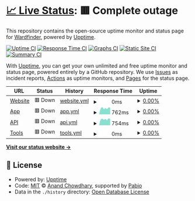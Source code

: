 # [📈 Live Status](https://status.wardfinder.com): <!--live status--> **🟥 Complete outage**

This repository contains the open-source uptime monitor and status page for [Wardfinder](wardfinder.com), powered by [Upptime](https://github.com/upptime/upptime).

[![Uptime CI](https://github.com/Wardfinder/status/workflows/Uptime%20CI/badge.svg)](https://github.com/Wardfinder/status/actions?query=workflow%3A%22Uptime+CI%22)
[![Response Time CI](https://github.com/Wardfinder/status/workflows/Response%20Time%20CI/badge.svg)](https://github.com/Wardfinder/status/actions?query=workflow%3A%22Response+Time+CI%22)
[![Graphs CI](https://github.com/Wardfinder/status/workflows/Graphs%20CI/badge.svg)](https://github.com/Wardfinder/status/actions?query=workflow%3A%22Graphs+CI%22)
[![Static Site CI](https://github.com/Wardfinder/status/workflows/Static%20Site%20CI/badge.svg)](https://github.com/Wardfinder/status/actions?query=workflow%3A%22Static+Site+CI%22)
[![Summary CI](https://github.com/Wardfinder/status/workflows/Summary%20CI/badge.svg)](https://github.com/Wardfinder/status/actions?query=workflow%3A%22Summary+CI%22)

With [Upptime](https://upptime.js.org), you can get your own unlimited and free uptime monitor and status page, powered entirely by a GitHub repository. We use [Issues](https://github.com/Wardfinder/status/issues) as incident reports, [Actions](https://github.com/Wardfinder/status/actions) as uptime monitors, and [Pages](https://status.wardfinder.com) for the status page.

<!--start: status pages-->
<!-- This summary is generated by Upptime (https://github.com/upptime/upptime) -->
<!-- Do not edit this manually, your changes will be overwritten -->
<!-- prettier-ignore -->
| URL | Status | History | Response Time | Uptime |
| --- | ------ | ------- | ------------- | ------ |
| <img alt="" src="https://icons.duckduckgo.com/ip3/wardfinder.com.ico" height="13"> [Website](https://wardfinder.com) | 🟥 Down | [website.yml](https://github.com/Wardfinder/status/commits/HEAD/history/website.yml) | <details><summary><img alt="Response time graph" src="./graphs/website/response-time-week.png" height="20"> 0ms</summary><br><a href="https://status.wardfinder.com/history/website"><img alt="Response time 0" src="https://img.shields.io/endpoint?url=https%3A%2F%2Fraw.githubusercontent.com%2FWardfinder%2Fstatus%2FHEAD%2Fapi%2Fwebsite%2Fresponse-time.json"></a><br><a href="https://status.wardfinder.com/history/website"><img alt="24-hour response time 0" src="https://img.shields.io/endpoint?url=https%3A%2F%2Fraw.githubusercontent.com%2FWardfinder%2Fstatus%2FHEAD%2Fapi%2Fwebsite%2Fresponse-time-day.json"></a><br><a href="https://status.wardfinder.com/history/website"><img alt="7-day response time 0" src="https://img.shields.io/endpoint?url=https%3A%2F%2Fraw.githubusercontent.com%2FWardfinder%2Fstatus%2FHEAD%2Fapi%2Fwebsite%2Fresponse-time-week.json"></a><br><a href="https://status.wardfinder.com/history/website"><img alt="30-day response time 0" src="https://img.shields.io/endpoint?url=https%3A%2F%2Fraw.githubusercontent.com%2FWardfinder%2Fstatus%2FHEAD%2Fapi%2Fwebsite%2Fresponse-time-month.json"></a><br><a href="https://status.wardfinder.com/history/website"><img alt="1-year response time 0" src="https://img.shields.io/endpoint?url=https%3A%2F%2Fraw.githubusercontent.com%2FWardfinder%2Fstatus%2FHEAD%2Fapi%2Fwebsite%2Fresponse-time-year.json"></a></details> | <details><summary><a href="https://status.wardfinder.com/history/website">0.00%</a></summary><a href="https://status.wardfinder.com/history/website"><img alt="All-time uptime 0.00%" src="https://img.shields.io/endpoint?url=https%3A%2F%2Fraw.githubusercontent.com%2FWardfinder%2Fstatus%2FHEAD%2Fapi%2Fwebsite%2Fuptime.json"></a><br><a href="https://status.wardfinder.com/history/website"><img alt="24-hour uptime 0.00%" src="https://img.shields.io/endpoint?url=https%3A%2F%2Fraw.githubusercontent.com%2FWardfinder%2Fstatus%2FHEAD%2Fapi%2Fwebsite%2Fuptime-day.json"></a><br><a href="https://status.wardfinder.com/history/website"><img alt="7-day uptime 0.00%" src="https://img.shields.io/endpoint?url=https%3A%2F%2Fraw.githubusercontent.com%2FWardfinder%2Fstatus%2FHEAD%2Fapi%2Fwebsite%2Fuptime-week.json"></a><br><a href="https://status.wardfinder.com/history/website"><img alt="30-day uptime 0.00%" src="https://img.shields.io/endpoint?url=https%3A%2F%2Fraw.githubusercontent.com%2FWardfinder%2Fstatus%2FHEAD%2Fapi%2Fwebsite%2Fuptime-month.json"></a><br><a href="https://status.wardfinder.com/history/website"><img alt="1-year uptime 0.00%" src="https://img.shields.io/endpoint?url=https%3A%2F%2Fraw.githubusercontent.com%2FWardfinder%2Fstatus%2FHEAD%2Fapi%2Fwebsite%2Fuptime-year.json"></a></details>
| <img alt="" src="https://icons.duckduckgo.com/ip3/app.wardfinder.com.ico" height="13"> [App](https://app.wardfinder.com) | 🟥 Down | [app.yml](https://github.com/Wardfinder/status/commits/HEAD/history/app.yml) | <details><summary><img alt="Response time graph" src="./graphs/app/response-time-week.png" height="20"> 762ms</summary><br><a href="https://status.wardfinder.com/history/app"><img alt="Response time 775" src="https://img.shields.io/endpoint?url=https%3A%2F%2Fraw.githubusercontent.com%2FWardfinder%2Fstatus%2FHEAD%2Fapi%2Fapp%2Fresponse-time.json"></a><br><a href="https://status.wardfinder.com/history/app"><img alt="24-hour response time 784" src="https://img.shields.io/endpoint?url=https%3A%2F%2Fraw.githubusercontent.com%2FWardfinder%2Fstatus%2FHEAD%2Fapi%2Fapp%2Fresponse-time-day.json"></a><br><a href="https://status.wardfinder.com/history/app"><img alt="7-day response time 762" src="https://img.shields.io/endpoint?url=https%3A%2F%2Fraw.githubusercontent.com%2FWardfinder%2Fstatus%2FHEAD%2Fapi%2Fapp%2Fresponse-time-week.json"></a><br><a href="https://status.wardfinder.com/history/app"><img alt="30-day response time 775" src="https://img.shields.io/endpoint?url=https%3A%2F%2Fraw.githubusercontent.com%2FWardfinder%2Fstatus%2FHEAD%2Fapi%2Fapp%2Fresponse-time-month.json"></a><br><a href="https://status.wardfinder.com/history/app"><img alt="1-year response time 775" src="https://img.shields.io/endpoint?url=https%3A%2F%2Fraw.githubusercontent.com%2FWardfinder%2Fstatus%2FHEAD%2Fapi%2Fapp%2Fresponse-time-year.json"></a></details> | <details><summary><a href="https://status.wardfinder.com/history/app">0.00%</a></summary><a href="https://status.wardfinder.com/history/app"><img alt="All-time uptime 18.90%" src="https://img.shields.io/endpoint?url=https%3A%2F%2Fraw.githubusercontent.com%2FWardfinder%2Fstatus%2FHEAD%2Fapi%2Fapp%2Fuptime.json"></a><br><a href="https://status.wardfinder.com/history/app"><img alt="24-hour uptime 0.00%" src="https://img.shields.io/endpoint?url=https%3A%2F%2Fraw.githubusercontent.com%2FWardfinder%2Fstatus%2FHEAD%2Fapi%2Fapp%2Fuptime-day.json"></a><br><a href="https://status.wardfinder.com/history/app"><img alt="7-day uptime 0.00%" src="https://img.shields.io/endpoint?url=https%3A%2F%2Fraw.githubusercontent.com%2FWardfinder%2Fstatus%2FHEAD%2Fapi%2Fapp%2Fuptime-week.json"></a><br><a href="https://status.wardfinder.com/history/app"><img alt="30-day uptime 18.90%" src="https://img.shields.io/endpoint?url=https%3A%2F%2Fraw.githubusercontent.com%2FWardfinder%2Fstatus%2FHEAD%2Fapi%2Fapp%2Fuptime-month.json"></a><br><a href="https://status.wardfinder.com/history/app"><img alt="1-year uptime 18.90%" src="https://img.shields.io/endpoint?url=https%3A%2F%2Fraw.githubusercontent.com%2FWardfinder%2Fstatus%2FHEAD%2Fapi%2Fapp%2Fuptime-year.json"></a></details>
| <img alt="" src="https://icons.duckduckgo.com/ip3/api.wardfinder.com.ico" height="13"> [API](https://api.wardfinder.com) | 🟥 Down | [api.yml](https://github.com/Wardfinder/status/commits/HEAD/history/api.yml) | <details><summary><img alt="Response time graph" src="./graphs/api/response-time-week.png" height="20"> 754ms</summary><br><a href="https://status.wardfinder.com/history/api"><img alt="Response time 773" src="https://img.shields.io/endpoint?url=https%3A%2F%2Fraw.githubusercontent.com%2FWardfinder%2Fstatus%2FHEAD%2Fapi%2Fapi%2Fresponse-time.json"></a><br><a href="https://status.wardfinder.com/history/api"><img alt="24-hour response time 801" src="https://img.shields.io/endpoint?url=https%3A%2F%2Fraw.githubusercontent.com%2FWardfinder%2Fstatus%2FHEAD%2Fapi%2Fapi%2Fresponse-time-day.json"></a><br><a href="https://status.wardfinder.com/history/api"><img alt="7-day response time 754" src="https://img.shields.io/endpoint?url=https%3A%2F%2Fraw.githubusercontent.com%2FWardfinder%2Fstatus%2FHEAD%2Fapi%2Fapi%2Fresponse-time-week.json"></a><br><a href="https://status.wardfinder.com/history/api"><img alt="30-day response time 773" src="https://img.shields.io/endpoint?url=https%3A%2F%2Fraw.githubusercontent.com%2FWardfinder%2Fstatus%2FHEAD%2Fapi%2Fapi%2Fresponse-time-month.json"></a><br><a href="https://status.wardfinder.com/history/api"><img alt="1-year response time 773" src="https://img.shields.io/endpoint?url=https%3A%2F%2Fraw.githubusercontent.com%2FWardfinder%2Fstatus%2FHEAD%2Fapi%2Fapi%2Fresponse-time-year.json"></a></details> | <details><summary><a href="https://status.wardfinder.com/history/api">0.00%</a></summary><a href="https://status.wardfinder.com/history/api"><img alt="All-time uptime 18.90%" src="https://img.shields.io/endpoint?url=https%3A%2F%2Fraw.githubusercontent.com%2FWardfinder%2Fstatus%2FHEAD%2Fapi%2Fapi%2Fuptime.json"></a><br><a href="https://status.wardfinder.com/history/api"><img alt="24-hour uptime 0.00%" src="https://img.shields.io/endpoint?url=https%3A%2F%2Fraw.githubusercontent.com%2FWardfinder%2Fstatus%2FHEAD%2Fapi%2Fapi%2Fuptime-day.json"></a><br><a href="https://status.wardfinder.com/history/api"><img alt="7-day uptime 0.00%" src="https://img.shields.io/endpoint?url=https%3A%2F%2Fraw.githubusercontent.com%2FWardfinder%2Fstatus%2FHEAD%2Fapi%2Fapi%2Fuptime-week.json"></a><br><a href="https://status.wardfinder.com/history/api"><img alt="30-day uptime 18.90%" src="https://img.shields.io/endpoint?url=https%3A%2F%2Fraw.githubusercontent.com%2FWardfinder%2Fstatus%2FHEAD%2Fapi%2Fapi%2Fuptime-month.json"></a><br><a href="https://status.wardfinder.com/history/api"><img alt="1-year uptime 18.90%" src="https://img.shields.io/endpoint?url=https%3A%2F%2Fraw.githubusercontent.com%2FWardfinder%2Fstatus%2FHEAD%2Fapi%2Fapi%2Fuptime-year.json"></a></details>
| <img alt="" src="https://icons.duckduckgo.com/ip3/tools.wardfinder.com.ico" height="13"> [Tools](https://tools.wardfinder.com) | 🟥 Down | [tools.yml](https://github.com/Wardfinder/status/commits/HEAD/history/tools.yml) | <details><summary><img alt="Response time graph" src="./graphs/tools/response-time-week.png" height="20"> 0ms</summary><br><a href="https://status.wardfinder.com/history/tools"><img alt="Response time 781" src="https://img.shields.io/endpoint?url=https%3A%2F%2Fraw.githubusercontent.com%2FWardfinder%2Fstatus%2FHEAD%2Fapi%2Ftools%2Fresponse-time.json"></a><br><a href="https://status.wardfinder.com/history/tools"><img alt="24-hour response time 0" src="https://img.shields.io/endpoint?url=https%3A%2F%2Fraw.githubusercontent.com%2FWardfinder%2Fstatus%2FHEAD%2Fapi%2Ftools%2Fresponse-time-day.json"></a><br><a href="https://status.wardfinder.com/history/tools"><img alt="7-day response time 0" src="https://img.shields.io/endpoint?url=https%3A%2F%2Fraw.githubusercontent.com%2FWardfinder%2Fstatus%2FHEAD%2Fapi%2Ftools%2Fresponse-time-week.json"></a><br><a href="https://status.wardfinder.com/history/tools"><img alt="30-day response time 781" src="https://img.shields.io/endpoint?url=https%3A%2F%2Fraw.githubusercontent.com%2FWardfinder%2Fstatus%2FHEAD%2Fapi%2Ftools%2Fresponse-time-month.json"></a><br><a href="https://status.wardfinder.com/history/tools"><img alt="1-year response time 781" src="https://img.shields.io/endpoint?url=https%3A%2F%2Fraw.githubusercontent.com%2FWardfinder%2Fstatus%2FHEAD%2Fapi%2Ftools%2Fresponse-time-year.json"></a></details> | <details><summary><a href="https://status.wardfinder.com/history/tools">0.00%</a></summary><a href="https://status.wardfinder.com/history/tools"><img alt="All-time uptime 0.08%" src="https://img.shields.io/endpoint?url=https%3A%2F%2Fraw.githubusercontent.com%2FWardfinder%2Fstatus%2FHEAD%2Fapi%2Ftools%2Fuptime.json"></a><br><a href="https://status.wardfinder.com/history/tools"><img alt="24-hour uptime 0.00%" src="https://img.shields.io/endpoint?url=https%3A%2F%2Fraw.githubusercontent.com%2FWardfinder%2Fstatus%2FHEAD%2Fapi%2Ftools%2Fuptime-day.json"></a><br><a href="https://status.wardfinder.com/history/tools"><img alt="7-day uptime 0.00%" src="https://img.shields.io/endpoint?url=https%3A%2F%2Fraw.githubusercontent.com%2FWardfinder%2Fstatus%2FHEAD%2Fapi%2Ftools%2Fuptime-week.json"></a><br><a href="https://status.wardfinder.com/history/tools"><img alt="30-day uptime 0.08%" src="https://img.shields.io/endpoint?url=https%3A%2F%2Fraw.githubusercontent.com%2FWardfinder%2Fstatus%2FHEAD%2Fapi%2Ftools%2Fuptime-month.json"></a><br><a href="https://status.wardfinder.com/history/tools"><img alt="1-year uptime 0.08%" src="https://img.shields.io/endpoint?url=https%3A%2F%2Fraw.githubusercontent.com%2FWardfinder%2Fstatus%2FHEAD%2Fapi%2Ftools%2Fuptime-year.json"></a></details>

<!--end: status pages-->

[**Visit our status website →**](https://status.wardfinder.com)

## 📄 License

- Powered by: [Upptime](https://github.com/upptime/upptime)
- Code: [MIT](./LICENSE) © [Anand Chowdhary](https://anandchowdhary.com), supported by [Pabio](https://pabio.com)
- Data in the `./history` directory: [Open Database License](https://opendatacommons.org/licenses/odbl/1-0/)

